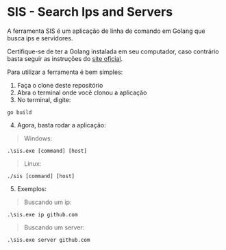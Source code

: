 # SIS - Search Ips and Servers

A ferramenta SIS é um aplicação de linha de comando em Golang que busca ips e servidores.

Certifique-se de ter a Golang instalada em seu computador, caso contrário basta seguir as instruções do [site oficial](https://go.dev/).

Para utilizar a ferramenta é bem simples:

1. Faça o clone deste repositório
2. Abra o terminal onde você clonou a aplicação
3. No terminal, digite:
  ```
  go build
  ```
4. Agora, basta rodar a aplicação:
    
> Windows:
```
.\sis.exe [command] [host]
```

> Linux:
```
./sis [command] [host]
```

5. Exemplos:

> Buscando um ip:
```
.\sis.exe ip github.com
```

> Buscando um server:
```
.\sis.exe server github.com
```
